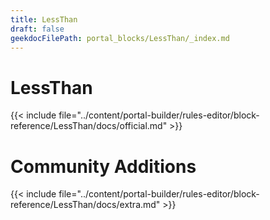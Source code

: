 ```yaml
---
title: LessThan
draft: false
geekdocFilePath: portal_blocks/LessThan/_index.md
---
```

# LessThan
{{< include file="../content/portal-builder/rules-editor/block-reference/LessThan/docs/official.md" >}}

# Community Additions

{{< include file="../content/portal-builder/rules-editor/block-reference/LessThan/docs/extra.md" >}}